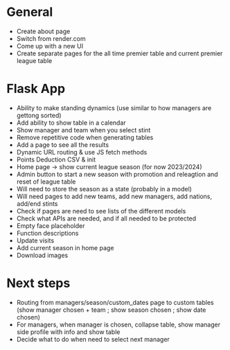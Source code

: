 # General

- Create about page
- Switch from render.com
- Come up with a new UI
- Create separate pages for the all time premier table and current premier league table

# Flask App

- Ability to make standing dynamics (use similar to how managers are gettong sorted)
- Add ability to show table in a calendar
- Show manager and team when you select stint
- Remove repetitive code when generating tables
- Add a page to see all the results
- Dynamic URL routing & use JS fetch methods
- Points Deduction CSV & init
- Home page -> show current league season (for now 2023/2024)
- Admin button to start a new season with promotion and releagtion and reset of league table
- Will need to store the season as a state (probably in a model)
- Will need pages to add new teams, add new managers, add nations, add/end stints
- Check if pages are need to see lists of the different models
- Check what APIs are needed, and if all needed to be protected
- Empty face placeholder
- Function descriptions
- Update visits
- Add current season in home page
- Download images

# Next steps
- Routing from managers/season/custom_dates page to custom tables (show manager chosen + team ; show season chosen ; show date chosen)
- For managers, when manager is chosen, collapse table, show manager side profile with info and show table
- Decide what to do when need to select next manager